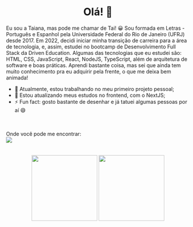 <h1 align="center">Olá! 👋</h1>

<!--
**taianaazevedo/taianaazevedo** is a ✨ _special_ ✨ repository because its `README.md` (this file) appears on your GitHub profile.

Here are some ideas to get you started:

- 🔭 I’m currently working on ...
- 🌱 I’m currently learning 
- 👯 I’m looking to collaborate on ...
- 🤔 I’m looking for help with ...
- 💬 Ask me about ...
- 📫 How to reach me: ...
- 😄 Pronouns: ...
- ⚡ Fun fact: ...
-->
  Eu sou a Taiana, mas pode me chamar de Tai! :grinning: Sou formada em Letras - Português e Espanhol pela Universidade Federal do Rio de Janeiro (UFRJ) desde 2017. Em 2022, decidi iniciar minha transição de carreira para a área de tecnologia, e, assim, estudei no bootcamp de Desenvolvimento Full Stack da Driven Education. Algumas das tecnologias que eu estudei são: HTML, CSS, JavaScript, React, NodeJS, TypeScript, além de arquitetura de software e boas práticas. Aprendi bastante coisa, mas sei que ainda tem muito conhecimento pra eu adquirir pela frente, o que me deixa bem animada!
<br>
- 🔭 Atualmente, estou trabalhando no meu primeiro projeto pessoal;
- 🌱 Estou atualizando meus estudos no frontend, com o NextJS;
- ⚡ Fun fact: gosto bastante de desenhar e já tatuei algumas pessoas por aí 😄
<br>
<br>
Onde você pode me encontrar:
<br>
<a href="https://www.linkedin.com/in/taiana-azevedo-/"><img src="https://img.shields.io/badge/LinkedIn-0077B5?style=for-the-badge&logo=linkedin&logoColor=white"/></a>
<br>
<br>
<br>
<div align="center">
<img height="180em" src="https://github-readme-stats.vercel.app/api/top-langs/?username=taianaazevedo&layout=compact&langs_count=7&theme=dracula"/>
<img height="180em" src="https://github-readme-stats.vercel.app/api?username=taianaazevedo"/>
</div>
